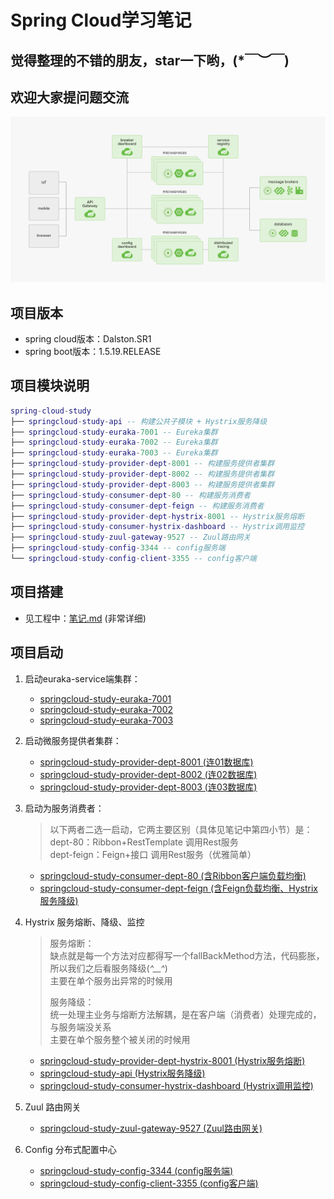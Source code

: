 # Spring Cloud学习笔记

## 觉得整理的不错的朋友，star一下哟，(*￣︶￣)

## 欢迎大家提问题交流

![](/images/springcloud架构图.png)

## 项目版本

- spring cloud版本：Dalston.SR1
- spring boot版本：1.5.19.RELEASE

## 项目模块说明

``` lua
spring-cloud-study
├── springcloud-study-api -- 构建公共子模块 + Hystrix服务降级
├── springcloud-study-euraka-7001 -- Eureka集群
├── springcloud-study-euraka-7002 -- Eureka集群
├── springcloud-study-euraka-7003 -- Eureka集群
├── springcloud-study-provider-dept-8001 -- 构建服务提供者集群
├── springcloud-study-provider-dept-8002 -- 构建服务提供者集群
├── springcloud-study-provider-dept-8003 -- 构建服务提供者集群
├── springcloud-study-consumer-dept-80 -- 构建服务消费者
├── springcloud-study-consumer-dept-feign -- 构建服务消费者
├── springcloud-study-provider-dept-hystrix-8001 -- Hystrix服务熔断
├── springcloud-study-consumer-hystrix-dashboard -- Hystrix调用监控 
├── springcloud-study-zuul-gateway-9527 -- Zuul路由网关 
├── springcloud-study-config-3344 -- config服务端 
└── springcloud-study-config-client-3355 -- config客户端
```

## 项目搭建

- 见工程中：[笔记.md](https://github.com/zpj80231/spring-cloud-study/blob/master/笔记.md) (非常详细)

## 项目启动

1. 启动euraka-service端集群：
   - [springcloud-study-euraka-7001](https://github.com/zpj80231/spring-cloud-study/tree/master/springcloud-study-euraka-7001)
   - [springcloud-study-euraka-7002](https://github.com/zpj80231/spring-cloud-study/tree/master/springcloud-study-euraka-7002)
   - [springcloud-study-euraka-7003](https://github.com/zpj80231/spring-cloud-study/tree/master/springcloud-study-euraka-7003)
   
2. 启动微服务提供者集群：
   - [springcloud-study-provider-dept-8001 (连01数据库)](https://github.com/zpj80231/spring-cloud-study/tree/master/springcloud-study-provider-dept-8001)
   - [springcloud-study-provider-dept-8002 (连02数据库)](https://github.com/zpj80231/spring-cloud-study/tree/master/springcloud-study-provider-dept-8002)
   - [springcloud-study-provider-dept-8003 (连03数据库)](https://github.com/zpj80231/spring-cloud-study/tree/master/springcloud-study-provider-dept-8003)
   
3. 启动为服务消费者：
   > 以下两者二选一启动，它两主要区别（具体见笔记中第四小节）是：<br/>
   > dept-80：Ribbon+RestTemplate 调用Rest服务<br/>
   > dept-feign：Feign+接口 调用Rest服务（优雅简单）
   - [springcloud-study-consumer-dept-80 (含Ribbon客户端负载均衡)](https://github.com/zpj80231/spring-cloud-study/tree/master/springcloud-study-consumer-dept-80)
   - [springcloud-study-consumer-dept-feign (含Feign负载均衡、Hystrix服务降级)](https://github.com/zpj80231/spring-cloud-study/tree/master/springcloud-study-consumer-dept-feign)
   
4. Hystrix 服务熔断、降级、监控   
   > 服务熔断：<br/>
   > 	缺点就是每一个方法对应都得写一个fallBackMethod方法，代码膨胀，所以我们之后看服务降级(*^__^*)<br/>
   >     主要在单个服务出异常的时候用<br/>
   > 
   > 服务降级：<br/>
   > 	统一处理主业务与熔断方法解耦，是在客户端（消费者）处理完成的，与服务端没关系<br/>
   >     主要在单个服务整个被关闭的时候用
   - [springcloud-study-provider-dept-hystrix-8001 (Hystrix服务熔断)](https://github.com/zpj80231/spring-cloud-study/tree/master/springcloud-study-provider-dept-hystrix-8001)
   - [springcloud-study-api (Hystrix服务降级)](https://github.com/zpj80231/spring-cloud-study/tree/master/springcloud-study-api)
   - [springcloud-study-consumer-hystrix-dashboard (Hystrix调用监控)](https://github.com/zpj80231/spring-cloud-study/tree/master/springcloud-study-consumer-hystrix-dashboard)
   
5. Zuul 路由网关
   
   - [springcloud-study-zuul-gateway-9527 (Zuul路由网关)](https://github.com/zpj80231/spring-cloud-study/tree/master/springcloud-study-zuul-gateway-9527)
   
6. Config 分布式配置中心
   - [springcloud-study-config-3344 (config服务端)](https://github.com/zpj80231/spring-cloud-study/tree/master/springcloud-study-config-3344)
   - [springcloud-study-config-client-3355 (config客户端)](https://github.com/zpj80231/spring-cloud-study/tree/master/springcloud-study-config-client-3355)
